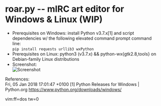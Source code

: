 # roar.py -- mIRC art editor for Windows & Linux (WIP)
* Prerequisites on Windows: install Python v3.7.x[1] and script dependencies w/ the following elevated command prompt command line:  
  `pip install requests urllib3 wxPython`
* Prerequisites on Linux: python3 (v3.7.x) && python-wx{gtk2.8,tools} on Debian-family Linux distributions
* Screenshot:  
![Screenshot](https://github.com/lalbornoz/roar/raw/master/assets/images/roar.png "Screenshot")

References:  
Fri, 05 Jan 2018 17:01:47 +0100 [1] Python Releases for Windows | Python.org <https://www.python.org/downloads/windows/> 
 
vim:ff=dos tw=0
